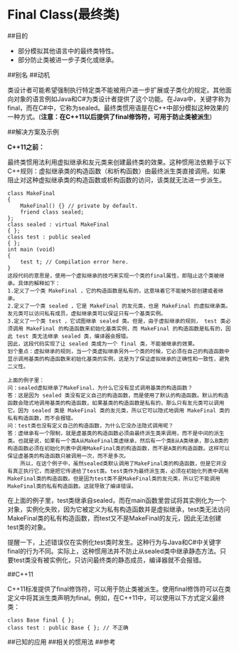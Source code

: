 # Final Class(最终类)

##目的

- 部分模拟其他语言中的最终类特性。
- 部分防止类被进一步子类化或继承。

##别名
##动机

类设计者可能希望强制执行特定类不能被用户进一步扩展或子类化的规定。其他面向对象的语言例如Java和C#为类设计者提供了这个功能。在Java中，关键字称为final，而在C#中，它称为sealed。最终类惯用语是在C++中部分模拟这种效果的一种方式。(**注意：在C++11以后提供了final修饰符，可用于防止类被派生**)

##解决方案及示例

**C++11之前：**

最终类惯用法利用虚拟继承和友元类来创建最终类的效果。这种惯用法依赖于以下C++规则：虚拟继承类的构造函数（和析构函数）由最终派生类直接调用。如果阻止对这种虚拟继承类的构造函数或析构函数的访问，该类就无法进一步派生。

```
class MakeFinal
{
	MakeFinal() {} // private by default.
	friend class sealed;
};
class sealed : virtual MakeFinal
{ };
class test : public sealed
{ };
int main (void)
{
	test t; // Compilation error here.
}
这段代码的意思是，使用一个虚拟继承的技巧来实现一个类的final属性，即阻止这个类被继承。具体的解释如下：
1.定义了一个类 MakeFinal ，它的构造函数是私有的，这意味着它不能被外部创建或者继承。
2.定义了一个类 sealed ，它是 MakeFinal 的友元类，也是 MakeFinal 的虚拟继承类。友元类可以访问私有成员，虚拟继承类可以保证只有一个基类实例。
3.定义了一个类 test ，它试图继承 sealed 类。但是，由于虚拟继承的规则， test 类必须调用 MakeFinal 的构造函数来初始化基类实例，而 MakeFinal 的构造函数是私有的，因此 test 类无法继承 sealed 类，编译器会报错。
因此，这段代码实现了让 sealed 类成为一个 final 类，不能被继承的效果。
划个重点：虚拟继承的规则，当一个类虚拟继承另外一个类的时候，它必须在自己的构造函数中显示调用基类的构造函数来初始化基类的实例，这是为了保证虚拟继承的正确性和一致性，避免二义性。

上面的例子里：
问：sealed虚拟继承了MakeFinal，为什么它没有显式调用基类的构造函数？
答：这是因为 sealed 类没有定义自己的构造函数，而是使用了默认的构造函数。默认的构造函数会隐式地调用基类的构造函数，如果基类的构造函数是私有的，那么只有友元类可以调用它。因为 sealed 类是 MakeFinal 类的友元类，所以它可以隐式地调用 MakeFinal 类的私有构造函数，而不会报错。
问：test类也没有定义自己的构造函数，为什么它没办法隐式调用呢？
答：虚继承有一个限制，就是虚基类的构造函数必须由最终派生类来调用，而不是中间的派生类。也就是说，如果有一个类A从MakeFinal类虚继承，然后有一个类B从A类继承，那么B类的构造函数必须在初始化列表中调用MakeFinal类的构造函数，而不是A类的构造函数。这样可以保证虚基类的构造函数只被调用一次，而不是多次。
	所以，在这个例子中，虽然sealed类默认调用了MakeFinal类的构造函数，但是它并没有真正执行它，而是把它传递给了test类。test类作为最终派生类，必须在初始化列表中调用MakeFinal类的构造函数。但是因为test类不是MakeFinal类的友元类，所以它不能调用MakeFinal类的私有构造函数。这就导致了编译错误。
```

在上面的例子里，test类继承自sealed，而在main函数里尝试将其实例化为一个对象，实例化失败，因为它被定义为私有构造函数并是虚拟继承，test类无法访问MakeFinal类的私有构造函数，而test又不是MakeFinal的友元，因此无法创建test类的对象。

提醒一下，上述错误仅在实例化test类时发生。这种行为与Java和C#中关键字final的行为不同。实际上，这种惯用法并不防止从sealed类中继承静态方法。只要test类没有被实例化，只访问最终类的静态成员，编译器就不会报错。

##C++11

C++11标准提供了final修饰符，可以用于防止类被派生。使用final修饰符可以在类定义中将其派生类声明为final。例如，在C++11中，可以使用以下方式定义最终类：

```
class Base final { };
class test : public Base { }; // 不正确
```

##已知的应用
##相关的惯用法
##参考
